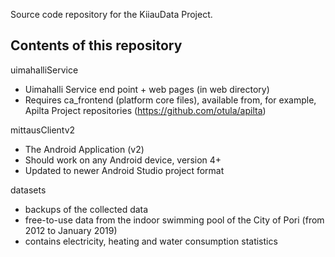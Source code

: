 Source code repository for the KiiauData Project.

Contents of this repository
---------------------------

uimahalliService
- Uimahalli Service end point + web pages (in web directory)
- Requires ca_frontend (platform core files), available from, for example, Apilta Project repositories (https://github.com/otula/apilta)

mittausClientv2
- The Android Application (v2)
- Should work on any Android device, version 4+
- Updated to newer Android Studio project format

datasets
- backups of the collected data
- free-to-use data from the indoor swimming pool of the City of Pori (from 2012 to January 2019)
- contains electricity, heating and water consumption statistics
